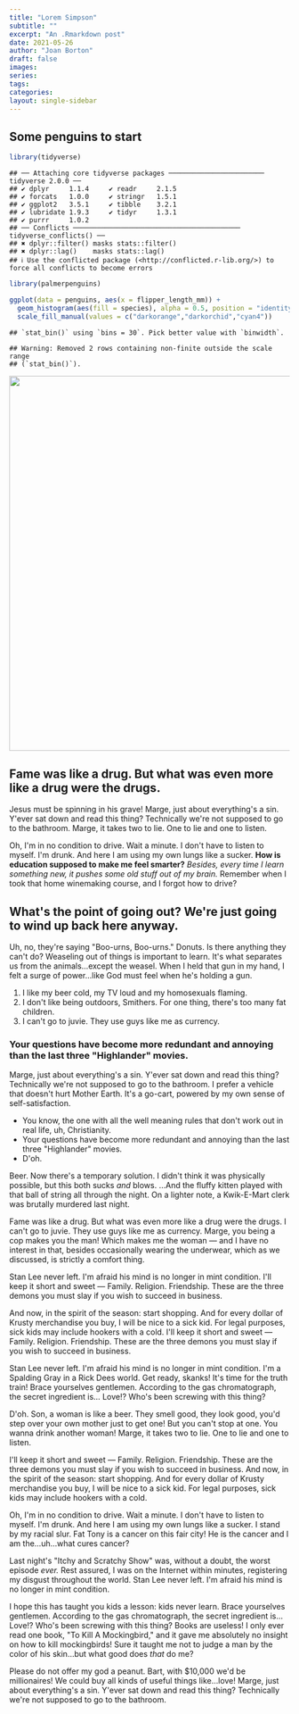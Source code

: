 ```yaml
---
title: "Lorem Simpson"
subtitle: ""
excerpt: "An .Rmarkdown post"
date: 2021-05-26
author: "Joan Borton"
draft: false
images:
series:
tags:
categories:
layout: single-sidebar
---
```




## Some penguins to start


``` r
library(tidyverse)
```

```
## ── Attaching core tidyverse packages ──────────────────────── tidyverse 2.0.0 ──
## ✔ dplyr     1.1.4     ✔ readr     2.1.5
## ✔ forcats   1.0.0     ✔ stringr   1.5.1
## ✔ ggplot2   3.5.1     ✔ tibble    3.2.1
## ✔ lubridate 1.9.3     ✔ tidyr     1.3.1
## ✔ purrr     1.0.2     
## ── Conflicts ────────────────────────────────────────── tidyverse_conflicts() ──
## ✖ dplyr::filter() masks stats::filter()
## ✖ dplyr::lag()    masks stats::lag()
## ℹ Use the conflicted package (<http://conflicted.r-lib.org/>) to force all conflicts to become errors
```

``` r
library(palmerpenguins)
```


``` r
ggplot(data = penguins, aes(x = flipper_length_mm)) +
  geom_histogram(aes(fill = species), alpha = 0.5, position = "identity") +
  scale_fill_manual(values = c("darkorange","darkorchid","cyan4"))
```

```
## `stat_bin()` using `bins = 30`. Pick better value with `binwidth`.
```

```
## Warning: Removed 2 rows containing non-finite outside the scale range
## (`stat_bin()`).
```

<img src="{{< blogdown/postref >}}index_files/figure-html/unnamed-chunk-2-1.png" width="672" />




## Fame was like a drug. But what was even more like a drug were the drugs.

Jesus must be spinning in his grave! Marge, just about everything's a sin. Y'ever sat down and read this thing? Technically we're not supposed to go to the bathroom. Marge, it takes two to lie. One to lie and one to listen.

Oh, I'm in no condition to drive. Wait a minute. I don't have to listen to myself. I'm drunk. And here I am using my own lungs like a sucker. __How is education supposed to make me feel smarter?__ *Besides, every time I learn something new, it pushes some old stuff out of my brain.* Remember when I took that home winemaking course, and I forgot how to drive?

## What's the point of going out? We're just going to wind up back here anyway.

Uh, no, they're saying "Boo-urns, Boo-urns." Donuts. Is there anything they can't do? Weaseling out of things is important to learn. It's what separates us from the animals…except the weasel. When I held that gun in my hand, I felt a surge of power…like God must feel when he's holding a gun.

1. I like my beer cold, my TV loud and my homosexuals flaming.
2. I don't like being outdoors, Smithers. For one thing, there's too many fat children.
3. I can't go to juvie. They use guys like me as currency.

### Your questions have become more redundant and annoying than the last three "Highlander" movies.

Marge, just about everything's a sin. Y'ever sat down and read this thing? Technically we're not supposed to go to the bathroom. I prefer a vehicle that doesn't hurt Mother Earth. It's a go-cart, powered by my own sense of self-satisfaction.

* You know, the one with all the well meaning rules that don't work out in real life, uh, Christianity.
* Your questions have become more redundant and annoying than the last three "Highlander" movies.
* D'oh.

Beer. Now there's a temporary solution. I didn't think it was physically possible, but this both sucks *and* blows. …And the fluffy kitten played with that ball of string all through the night. On a lighter note, a Kwik-E-Mart clerk was brutally murdered last night.

Fame was like a drug. But what was even more like a drug were the drugs. I can't go to juvie. They use guys like me as currency. Marge, you being a cop makes you the man! Which makes me the woman — and I have no interest in that, besides occasionally wearing the underwear, which as we discussed, is strictly a comfort thing.

Stan Lee never left. I'm afraid his mind is no longer in mint condition. I'll keep it short and sweet — Family. Religion. Friendship. These are the three demons you must slay if you wish to succeed in business.

And now, in the spirit of the season: start shopping. And for every dollar of Krusty merchandise you buy, I will be nice to a sick kid. For legal purposes, sick kids may include hookers with a cold. I'll keep it short and sweet — Family. Religion. Friendship. These are the three demons you must slay if you wish to succeed in business.

Stan Lee never left. I'm afraid his mind is no longer in mint condition. I'm a Spalding Gray in a Rick Dees world. Get ready, skanks! It's time for the truth train! Brace yourselves gentlemen. According to the gas chromatograph, the secret ingredient is… Love!? Who's been screwing with this thing?

D'oh. Son, a woman is like a beer. They smell good, they look good, you'd step over your own mother just to get one! But you can't stop at one. You wanna drink another woman! Marge, it takes two to lie. One to lie and one to listen.

I'll keep it short and sweet — Family. Religion. Friendship. These are the three demons you must slay if you wish to succeed in business. And now, in the spirit of the season: start shopping. And for every dollar of Krusty merchandise you buy, I will be nice to a sick kid. For legal purposes, sick kids may include hookers with a cold.

Oh, I'm in no condition to drive. Wait a minute. I don't have to listen to myself. I'm drunk. And here I am using my own lungs like a sucker. I stand by my racial slur. Fat Tony is a cancer on this fair city! He is the cancer and I am the…uh…what cures cancer?

Last night's "Itchy and Scratchy Show" was, without a doubt, the worst episode *ever.* Rest assured, I was on the Internet within minutes, registering my disgust throughout the world. Stan Lee never left. I'm afraid his mind is no longer in mint condition.

I hope this has taught you kids a lesson: kids never learn. Brace yourselves gentlemen. According to the gas chromatograph, the secret ingredient is… Love!? Who's been screwing with this thing? Books are useless! I only ever read one book, "To Kill A Mockingbird," and it gave me absolutely no insight on how to kill mockingbirds! Sure it taught me not to judge a man by the color of his skin…but what good does *that* do me?

Please do not offer my god a peanut. Bart, with $10,000 we'd be millionaires! We could buy all kinds of useful things like…love! Marge, just about everything's a sin. Y'ever sat down and read this thing? Technically we're not supposed to go to the bathroom.


